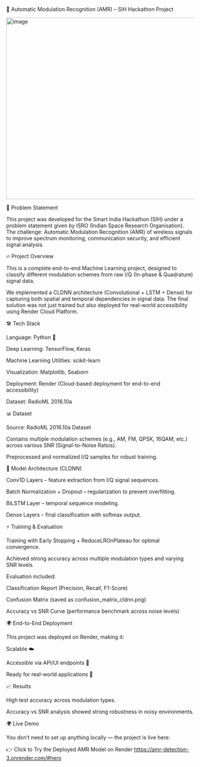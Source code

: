 🚀 Automatic Modulation Recognition (AMR) – SIH Hackathon Project

<img width="1488" height="486" alt="image" src="https://github.com/user-attachments/assets/d4746f10-5614-47cb-b887-d982960a37dc" />


📌 Problem Statement

This project was developed for the Smart India Hackathon (SIH) under a problem statement given by ISRO (Indian Space Research Organisation).
The challenge: Automatic Modulation Recognition (AMR) of wireless signals to improve spectrum monitoring, communication security, and efficient signal analysis.

🔥 Project Overview

This is a complete end-to-end Machine Learning project, designed to classify different modulation schemes from raw I/Q (In-phase & Quadrature) signal data.

We implemented a CLDNN architecture (Convolutional + LSTM + Dense) for capturing both spatial and temporal dependencies in signal data.
The final solution was not just trained but also deployed for real-world accessibility using Render Cloud Platform.

🛠️ Tech Stack

Language: Python 🐍

Deep Learning: TensorFlow, Keras

Machine Learning Utilities: scikit-learn

Visualization: Matplotlib, Seaborn

Deployment: Render (Cloud-based deployment for end-to-end accessibility)

Dataset: RadioML 2016.10a

📊 Dataset

Source: RadioML 2016.10a Dataset

Contains multiple modulation schemes (e.g., AM, FM, QPSK, 16QAM, etc.) across various SNR (Signal-to-Noise Ratios).

Preprocessed and normalized I/Q samples for robust training.

🧠 Model Architecture (CLDNN)

Conv1D Layers – feature extraction from I/Q signal sequences.

Batch Normalization + Dropout – regularization to prevent overfitting.

BiLSTM Layer – temporal sequence modeling.

Dense Layers – final classification with softmax output.

⚡ Training & Evaluation

Training with Early Stopping + ReduceLROnPlateau for optimal convergence.

Achieved strong accuracy across multiple modulation types and varying SNR levels.

Evaluation included:

Classification Report (Precision, Recall, F1-Score)

Confusion Matrix (saved as confusion_matrix_cldnn.png)

Accuracy vs SNR Curve (performance benchmark across noise levels)

🌍 End-to-End Deployment

This project was deployed on Render, making it:

Scalable ☁️

Accessible via API/UI endpoints 🔗

Ready for real-world applications 🚀

📈 Results

High test accuracy across modulation types.

Accuracy vs SNR analysis showed strong robustness in noisy environments.

🌍 Live Demo

You don’t need to set up anything locally — the project is live here:

👉 Click to Try the Deployed AMR Model on Render
https://amr-detection-3.onrender.com/#hero
